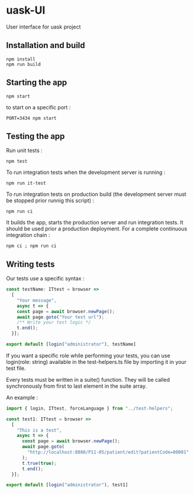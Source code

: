 # uask-UI
User interface for uask project

## Installation and build
```
npm install
npm run build
```

## Starting the app
```
npm start
```

to start on a specific port :
```
PORT=3434 npm start
```

## Testing the app
Run unit tests :
```
npm test
```
To run integration tests when the development server is running :
```
npm run it-test
```
To run integration tests on production build (the development server must be stopped prior runnig this script) :
```
npm run ci
```
It builds the app, starts the production server and run integration tests. It should be used prior a production deployment.
For a complete continuous integration chain :
```
npm ci ; npm run ci
```

## Writing tests
Our tests use a specific syntax :
```ts
const testName: ITtest = browser =>
  [
    "Your message", 
    async t => {
    const page = await browser.newPage();
    await page.goto("Your test url");
    /** Write your test logic */
    t.end();
  }];

export default [login("administrator"), testName]
```
If you want a specific role while performing your tests, you can use login(role: string) available in the test-helpers.ts file by importing it in your test file. 

Every tests must be written in a suite() function. They will be called synchronously from first to last element in the suite array.

An example :
```ts
import { login, ITtest, forceLanguage } from "../test-helpers";

const test1: ITtest = browser =>
  [
    "This is a test", 
    async t => {
      const page = await browser.newPage();
      await page.goto(
        "http://localhost:8080/P11-05/patient/edit?patientCode=00001"
      );
      t.true(true);
      t.end();
  }];

export default [login("administrator"), test1]
```